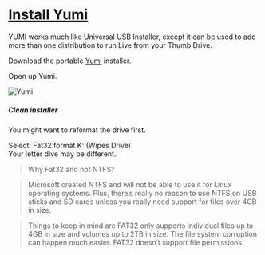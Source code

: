 # [Install Yumi](https://www.pendrivelinux.com/yumi-multiboot-usb-creator/)  

YUMI works much like Universal USB Installer, except it can be used to add more than one distribution to run Live from your Thumb Drive.

Download the portable [Yumi](https://www.pendrivelinux.com/yumi-multiboot-usb-creator/) installer.

Open up Yumi.

![Yumi](https://www.pendrivelinux.com/wp-content/uploads/YUMI-Multiboot-USB-Creator.png "Yumi")

##### Clean installer

You might want to reformat the drive first.  

Select: Fat32 format K: (Wipes Drive)  
Your letter dive may be different.  

>Why Fat32 and not NTFS?  
  
>Microsoft created NTFS and will not be able to use it for Linux operating systems. Plus, there’s really no reason to use NTFS on USB sticks and SD cards unless you really need support for files over 4GB in size.  
  
>Things to keep in mind are FAT32 only supports individual files up to 4GB in size and volumes up to 2TB in size. The file system corruption can happen much easier. FAT32 doesn’t support file permissions.  




